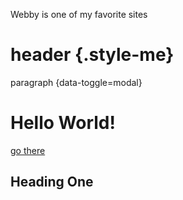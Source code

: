 Webby is one of my favorite sites


# header {.style-me}
paragraph {data-toggle=modal}


<h1 id="myHeader">Hello World!</h1>


[go there](#myHeader)


## <a name="head1">Heading One</a>
